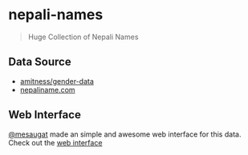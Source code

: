 # nepali-names

> Huge Collection of Nepali Names

## Data Source

- [amitness/gender-data](https://github.com/amitness/gender-data/blob/master/genders.csv)
- [nepaliname.com](http://www.nepaliname.com/)

## Web Interface

[@mesaugat](https://github.com/mesaugat) made an simple and awesome web interface for this data. Check out the [web interface](https://mesaugat.github.io/nepali-names/)
